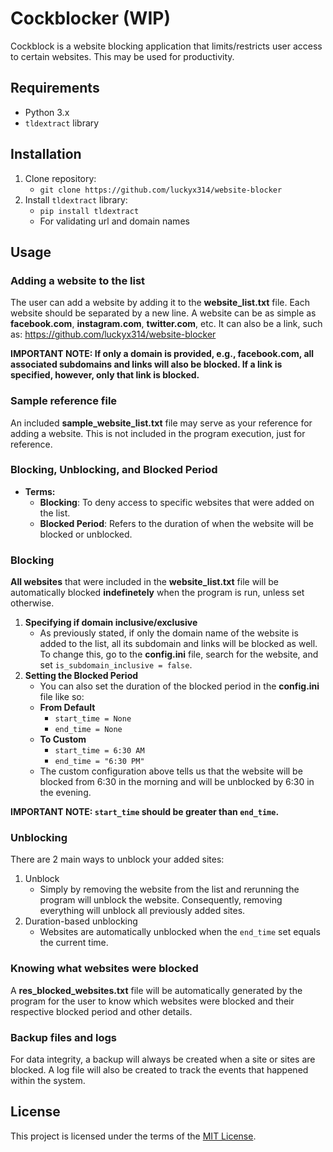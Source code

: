 # Cockblocker (WIP)
Cockblock is a website blocking application that limits/restricts user access to certain websites. This may be used for productivity.

## Requirements
- Python 3.x
- `tldextract` library

## Installation
1. Clone repository:
   - `git clone https://github.com/luckyx314/website-blocker`
2. Install `tldextract` library:
   - `pip install tldextract`
   -  For validating url and domain names

## Usage

### Adding a website to the list
The user can add a website by adding it to the **website_list.txt** file.
Each website should be separated by a new line.
A website can be as simple as **facebook.com**, **instagram.com**, **twitter.com**, etc.
It can also be a link, such as: https://github.com/luckyx314/website-blocker


**IMPORTANT NOTE: If only a domain is provided, e.g., facebook.com, all associated subdomains and links will also be blocked. If a link is specified, however, only that link is blocked.**


### Sample reference file
An included **sample_website_list.txt** file may serve as your reference for adding a website. This is not included in the program execution, just for reference.


### Blocking, Unblocking, and Blocked Period
- **Terms:**
  - **Blocking**: To deny access to specific websites that were added on the list.
  - **Blocked Period**: Refers to the duration of when the website will be blocked or unblocked.

### Blocking
**All websites** that were included in the **website_list.txt** file will be automatically blocked **indefinetely** when the program is run, unless set otherwise.

1. **Specifying if domain inclusive/exclusive**
   - As previously stated, if only the domain name of the website is added to the list, all its subdomain and links will be blocked as well. To change this, go to the **config.ini** file, search for the website, and set `is_subdomain_inclusive = false`.
2. **Setting the Blocked Period**
   - You can also set the duration of the blocked period in the **config.ini** file like so:
   - **From Default**
      - `start_time = None`
      - `end_time = None`
   - **To Custom**
      - `start_time = 6:30 AM`
      - `end_time = "6:30 PM"`
    - The custom configuration above tells us that the website will be blocked from 6:30 in the morning and will be unblocked by 6:30 in the evening.


**IMPORTANT NOTE: `start_time` should be greater than `end_time`.**

### Unblocking
There are 2 main ways to unblock your added sites:
1. Unblock
   - Simply by removing the website from the list and rerunning the program will unblock the website. Consequently, removing everything will unblock all previously added sites.
2. Duration-based unblocking
   - Websites are automatically unblocked when the `end_time` set equals the current time.


### Knowing what websites were blocked
A **res_blocked_websites.txt** file will be automatically generated by the program for the user to know which websites were blocked and their respective blocked period and other details.

### Backup files and logs
For data integrity, a backup will always be created when a site or sites are blocked. A log file will also be created to track the events that happened within the system.

## License
This project is licensed under the terms of the [MIT License](LICENSE).
